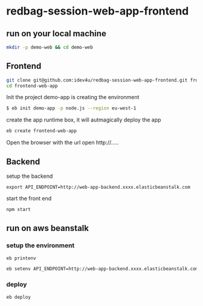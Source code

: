 # redbag-session-web-app-frontend

## run on your local machine

```sh
mkdir -p demo-web && cd demo-web
```

## Frontend
```sh
git clone git@github.com:idev4u/redbag-session-web-app-frontend.git frontend-web-app
cd frontend-web-app
```

Init the project demo-app is creating the environment
```sh
$ eb init demo-app -p node.js --region eu-west-1
```

create the app runtime box, it will autmagically deploy the app
```sh
eb create frontend-web-app
```

Open the browser with the url open http://.....

## Backend

setup the backend
```
export API_ENDPOINT=http://web-app-backend.xxxx.elasticbeanstalk.com
```
start the front end
```sh
npm start
```

## run on aws beanstalk
### setup the environment

```sh
eb printenv
```
```sh
eb setenv API_ENDPOINT=http://web-app-backend.xxxx.elasticbeanstalk.com
```

### deploy
```sh
eb deploy
```
